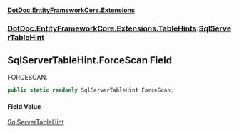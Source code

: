 #### [DotDoc\.EntityFrameworkCore\.Extensions](Home 'Home')
### [DotDoc\.EntityFrameworkCore\.Extensions\.TableHints](DotDoc.EntityFrameworkCore.Extensions.TableHints 'DotDoc\.EntityFrameworkCore\.Extensions\.TableHints').[SqlServerTableHint](SqlServerTableHint 'DotDoc\.EntityFrameworkCore\.Extensions\.TableHints\.SqlServerTableHint')

## SqlServerTableHint\.ForceScan Field

FORCESCAN\.

```csharp
public static readonly SqlServerTableHint ForceScan;
```

#### Field Value
[SqlServerTableHint](SqlServerTableHint 'DotDoc\.EntityFrameworkCore\.Extensions\.TableHints\.SqlServerTableHint')